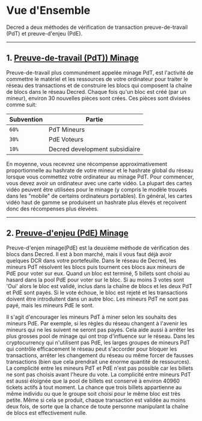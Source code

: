 # **<i class="fa fa-info-circle"></i> Vue d'Ensemble**

Decred a deux méthodes de vérification de transaction preuve-de-travail (PdT) et preuve-d'enjeu (PdE).

---

## **1. <i class="fa fa-fire"></i> [Preuve-de-travail (PdT)) Minage](proof-of-work.md)**

Preuve-de-travail plus communément appelée minage PdT, est l'activité de commettre le matériel et les ressources de votre ordinateur pour traiter le réseau des transactions et de construire les blocs qui composent la chaîne de blocs dans le réseau Decred. Chaque fois qu'un bloc est créé (par un mineur), environ 30 nouvelles pièces sont crées. Ces pièces sont divisées comme suit:

Subvention | Partie
---     | ---
`60%`   | PdT Mineurs
`30%`   | PdE Voteurs
`10%`   | Decred development subsidiaire

En moyenne, vous recevrez une récompense approximativement proportionnelle au hashrate de votre mineur et le hashrate global du réseau lorsque vous commettez votre ordinateur au minage PdT. Pour commencer, vous devez avoir un ordinateur avec une carte vidéo. La plupart des cartes vidéo peuvent être utilisées pour le minage (y compris le modèle trouvés dans les "mobile" de certains ordinateurs portables). En général, les cartes vidéo haut de gamme se produisent un hashrate plus élevés et reçoivent donc des récompenses plus élevées.

---

## **2. <i class="fa fa-ticket"></i> [Preuve-d'enjeu (PdE) Minage](proof-of-stake.md)**

Preuve-d'enjen minage(PdE) est la deuxième méthode de vérification des blocs dans Decred. Il est à bon marché, mais il vous faut déjà avoir quelques DCR dans votre portefeuille. Dans le réseau de Decred, les mineurs PdT résolvent les blocs puis tournent ces blocs aux mineurs de PdE pour voter sur eux. Quand un bloc est terminé, 5 billets sont choisi au hasard dans la pool PdE pour voter sur le bloc. Si au moins 3 votes sont 'Oui' alors le bloc est validé, inclus dans la chaîne de blocs et les deux PdT et PdE sont payés. Si le vote échoue, le bloc est rejeté et les transactions doivent être introduitent dans un autre bloc. Les mineurs PdT ne sont pas payé, mais les mineurs PdE le sont.

Il s'agit d'encourager les mineurs PdT à miner selon les souhaits des mineurs PdE. Par exemple, si les règles du réseau changent à l'avenir les mineurs qui ne les suivent ne seront pas payés. Cela aide aussi à arrêter les plus grosses pool de minage qui ont trop d'influence sur le réseau. Dans les cryptocurrency qui n'utilisent pas PdE, les larges groupes de mineurs PdT qui contrôle efficacement le réseau peut s'accorder pour bloquer les transactions, arrêter les changement du réseau ou même forcer de fausses transactions (bien que cela prendrait une énorme
quantité de ressources). La complicité entre les mineurs PdT et PdE n'est pas possible car les billets ne sont pas choisis avant l'heure du vote. La complicité entre mineurs PdT est aussi éloignée que la pool de billets est conservé à environ 40960 tickets actifs à tout moment. La chance que trois billets appartienne au même individu ou que le groupe soit choisi pour le même bloc est très petite. Même si cela se produit, chaque transaction est validée au moins deux fois, de sorte que la chance de toute personne manipulant la chaîne de blocs est effectivement nulle.
